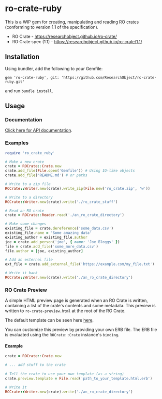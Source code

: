 # ro-crate-ruby

This is a WIP gem for creating, manipulating and reading RO crates (conforming to version 1.1 of the specification).

* RO Crate - https://researchobject.github.io/ro-crate/
* RO Crate spec (1.1) - https://researchobject.github.io/ro-crate/1.1/

## Installation

Using bundler, add the following to your Gemfile:

```
gem 'ro-crate-ruby', git: 'https://github.com/ResearchObject/ro-crate-ruby.git'
```

and run `bundle install`.

## Usage

### Documentation

[Click here for API documentation](https://www.researchobject.org/ro-crate-ruby/).

### Examples

```ruby
require 'ro_crate_ruby'

# Make a new crate
crate = ROCrate::Crate.new
crate.add_file(File.open('Gemfile')) # Using IO-like objects
crate.add_file('README.md') # or paths

# Write to a zip file
ROCrate::Writer.new(crate).write_zip(File.new('ro_crate.zip', 'w'))

# Write to a directory
ROCrate::Writer.new(crate).write('./ro_crate_stuff')

# Read an RO crate
crate = ROCrate::Reader.read('./an_ro_crate_directory')

# Make some changes
existing_file = crate.dereference('some_data.csv')
existing_file.name = 'Some amazing data'
existing_author = existing_file.author
joe = crate.add_person('joe', { name: 'Joe Bloggs' })
file = crate.add_file('some_more_data.csv')
file.author = [joe, existing_author]

# Add an external file
ext_file = crate.add_external_file('https://example.com/my_file.txt')

# Write it back
ROCrate::Writer.new(crate).write('./an_ro_crate_directory')
```

### RO Crate Preview
A simple HTML preview page is generated when an RO Crate is written, containing a list of the crate's contents and some
metadata. This preview is written to `ro-crate-preview.html` at the root of the RO Crate.

The default template can be seen here [here](lib/ro_crate/ro-crate-preview.html.erb).

You can customize this preview by providing your own ERB file. 
The ERB file is evaluated using the `ROCrate::Crate` instance's `binding`.

#### Example

```ruby
crate = ROCrate::Crate.new

# ... add stuff to the crate
 
# Tell the crate to use your own template (as a string)
crate.preview.template = File.read('path_to_your_template.html.erb')

# Write it
ROCrate::Writer.new(crate).write('./an_ro_crate_directory')
```
